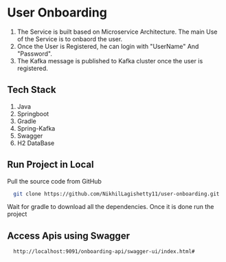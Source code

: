 
# User Onboarding

1. The Service is built based on Microservice Architecture. The main Use of the Service is to onbaord the user.
2. Once the User is Registered, he  can login with "UserName" And "Password".
3. The Kafka message is published to Kafka cluster once the user is registered.


## Tech Stack

1. Java
2. Springboot
3. Gradle
4. Spring-Kafka
5. Swagger
6. H2 DataBase



## Run Project in Local

Pull the source code from GitHub

```bash
  git clone https://github.com/NikhilLagishetty11/user-onboarding.git
```

Wait for gradle to download all the dependencies. Once it is done run the project

## Access Apis using Swagger

```bash
  http://localhost:9091/onboarding-api/swagger-ui/index.html#
```
